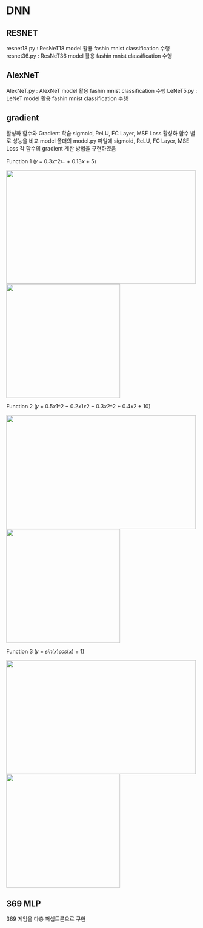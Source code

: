 # DNN

## RESNET
resnet18.py : ResNeT18 model 활용 fashin mnist classification 수행
resnet36.py : ResNeT36 model 활용 fashin mnist classification 수행

## AlexNeT
AlexNeT.py : AlexNeT model 활용 fashin mnist classification 수행
LeNeT5.py : LeNeT model 활용 fashin mnist classification 수행



## gradient
활성화 함수와 Gradient 학습
sigmoid, ReLU, FC Layer, MSE Loss 
활성화 함수 별로 성능을 비교
model 폴더의 model.py 파일에 sigmoid, ReLU, FC Layer, MSE Loss 각 함수의 gradient 계산 방법을 구현하였음

Function 1 (𝑦 = 0.3𝑥^2ㄴ + 0.13𝑥 + 5)

<img src="https://user-images.githubusercontent.com/79688191/145775487-f6b8ba9b-1341-4bf7-b9d9-3d14b6f9c33b.png"  width="500" height="300"/>
<img src="https://user-images.githubusercontent.com/79688191/145775550-8aa75f34-0c46-470b-820d-65d427549f0c.png" width="300" height="300"/>

Function 2 (𝑦 = 0.5𝑥1^2 − 0.2𝑥1𝑥2 − 0.3𝑥2^2 + 0.4𝑥2 + 10) 

<img src="https://user-images.githubusercontent.com/79688191/145775655-357288ec-8297-4246-bc30-42cde1a4f1d9.png" width="500" height="300"/>
<img src="https://user-images.githubusercontent.com/79688191/145775721-8ff89905-32d8-42f9-b08b-c77f0bb37ff3.png" width="300" height="300"/>


Function 3 (𝑦 = 𝑠𝑖𝑛(𝑥)𝑐𝑜𝑠(𝑥) + 1)

<img src="https://user-images.githubusercontent.com/79688191/145775770-a513a499-ca40-44fd-9a22-abbfdcca6863.png" width="500" height="300"/>
<img src="https://user-images.githubusercontent.com/79688191/145775829-97b3959c-399c-4cdf-a4b4-2cb988b7148a.png" width="300" height="300"/>





## 369 MLP
369 게임을 다층 퍼셉트론으로 구현
